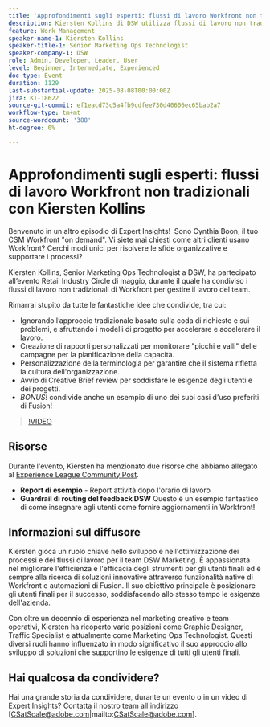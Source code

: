 ```yaml
---
title: 'Approfondimenti sugli esperti: flussi di lavoro Workfront non tradizionali con Kiersten Kollins'
description: Kiersten Kollins di DSW utilizza flussi di lavoro non tradizionali di Adobe Workfront, rapporti personalizzati e automazioni Fusion per ottimizzare le operazioni di marketing e aumentare l’efficienza del team.
feature: Work Management
speaker-name-1: Kiersten Kollins
speaker-title-1: Senior Marketing Ops Technologist
speaker-company-1: DSW
role: Admin, Developer, Leader, User
level: Beginner, Intermediate, Experienced
doc-type: Event
duration: 1129
last-substantial-update: 2025-08-08T00:00:00Z
jira: KT-18622
source-git-commit: ef1eacd73c5a4fb9cdfee730d40606ec65bab2a7
workflow-type: tm+mt
source-wordcount: '388'
ht-degree: 0%

---
```



# Approfondimenti sugli esperti: flussi di lavoro Workfront non tradizionali con Kiersten Kollins

Benvenuto in un altro episodio di Expert Insights!  Sono Cynthia Boon, il tuo CSM Workfront &quot;on demand&quot;. Vi siete mai chiesti come altri clienti usano Workfront? Cerchi modi unici per risolvere le sfide organizzative e supportare i processi?  

Kiersten Kollins, Senior Marketing Ops Technologist a DSW, ha partecipato all’evento Retail Industry Circle di maggio, durante il quale ha condiviso i flussi di lavoro non tradizionali di Workfront per gestire il lavoro del team.  

Rimarrai stupito da tutte le fantastiche idee che condivide, tra cui: 

* Ignorando l’approccio tradizionale basato sulla coda di richieste e sui problemi, e sfruttando i modelli di progetto per accelerare e accelerare il lavoro. 
* Creazione di rapporti personalizzati per monitorare &quot;picchi e valli&quot; delle campagne per la pianificazione della capacità. 
* Personalizzazione della terminologia per garantire che il sistema rifletta la cultura dell&#39;organizzazione. 
* Avvio di Creative Brief review per soddisfare le esigenze degli utenti e dei progetti. 
* *BONUS!* condivide anche un esempio di uno dei suoi casi d&#39;uso preferiti di Fusion!

>[!VIDEO](https://video.tv.adobe.com/v/3469900/?learn=on&enablevpops)

## Risorse

Durante l&#39;evento, Kiersten ha menzionato due risorse che abbiamo allegato al [Experience League Community Post](https://experienceleaguecommunities.adobe.com/t5/workfront-discussions/video-august-2024-workfront-expert-insights-non-traditional/td-p/694315).
* **Report di esempio** - Report attività dopo l&#39;orario di lavoro 
* **Guardrail di routing del feedback DSW** Questo è un esempio fantastico di come insegnare agli utenti come fornire aggiornamenti in Workfront! 

## Informazioni sul diffusore 

Kiersten gioca un ruolo chiave nello sviluppo e nell&#39;ottimizzazione dei processi e dei flussi di lavoro per il team DSW Marketing. È appassionata nel migliorare l&#39;efficienza e l&#39;efficacia degli strumenti per gli utenti finali ed è sempre alla ricerca di soluzioni innovative attraverso funzionalità native di Workfront e automazioni di Fusion. Il suo obiettivo principale è posizionare gli utenti finali per il successo, soddisfacendo allo stesso tempo le esigenze dell&#39;azienda.   

Con oltre un decennio di esperienza nel marketing creativo e team operativi, Kiersten ha ricoperto varie posizioni come Graphic Designer, Traffic Specialist e attualmente come Marketing Ops Technologist. Questi diversi ruoli hanno influenzato in modo significativo il suo approccio allo sviluppo di soluzioni che supportino le esigenze di tutti gli utenti finali. 

## Hai qualcosa da condividere?

Hai una grande storia da condividere, durante un evento o in un video di Expert Insights? Contatta il nostro team all&#39;indirizzo [CSatScale@adobe.com|mailto:CSatScale@adobe.com].


